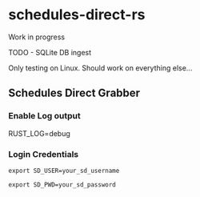 # schedules-direct-rs

Work in progress

TODO - SQLite DB ingest

Only testing on Linux.  Should work on everything else...

## Schedules Direct Grabber

### Enable Log output

RUST_LOG=debug

### Login Credentials

    export SD_USER=your_sd_username

    export SD_PWD=your_sd_password
